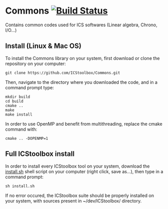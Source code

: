 # Commons [![Build Status](https://travis-ci.org/ICStoolbox/Commons.svg?branch=master)](https://travis-ci.org/ICStoolbox/Commons)

Contains common codes used for ICS softwares (Linear algebra, Chrono, I/O...)

## Install (Linux & Mac OS)

To install the Commons library on your system, first download or clone the repository on your computer:
```
git clone https://github.com/ICStoolbox/Commons.git
```
Then, navigate to the directory where you downloaded the code, and in a command prompt type:
```
mkdir build
cd build
cmake ..
make
make install
```
In order to use OpenMP and benefit from multithreading, replace the cmake command with:
```
cmake .. -DOPENMP=1
```

## Full ICStoolbox install

In order to install every ICStoolbox tool on your system, download the [install.sh](install.sh) shell script on your computer (right click, save as...), then type in a command prompt:
```
sh install.sh
```
If no error occured, the ICStoolbox suite should be properly installed on your system, with sources present in ~/dev/ICStoolbox/ directory.
